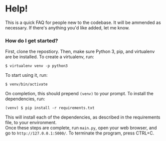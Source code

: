 # Help!
This is a quick FAQ for people new to the codebase. It will be ammended as
necessary. If there's anything you'd like added, let me know.

### How do I get started?
First, clone the repostiory. Then, make sure Python 3, pip, and virtualenv are
be installed. To create a virtualenv, run:
```
$ virtualenv venv -p python3
```
To start using it, run:
```
$ venv/bin/activate
```
On completion, this should prepend `(venv)` to your prompt. To install the
dependencies, run:
```
(venv) $ pip install -r requirements.txt
```
This will install each of the dependencies, as described in the requirements
file, to your environment.  
Once these steps are complete, run `main.py`, open your web browser, and go to
`http://127.0.0.1:5000/`. To terminate the program, press CTRL+C.

